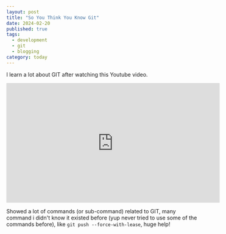 ```yaml
---
layout: post
title: "So You Think You Know Git"
date: 2024-02-20
published: true
tags:
  - development
  - git
  - blogging
category: today
---
```


I learn a lot about GIT after watching this Youtube video.

<iframe width="560" height="315" src="https://www.youtube.com/embed/aolI_Rz0ZqY?si=2CCKb-EcJGY3FCWf" title="YouTube video player" frameborder="0" allow="accelerometer; autoplay; clipboard-write; encrypted-media; gyroscope; picture-in-picture; web-share" allowfullscreen></iframe>

Showed a lot of commands (or sub-command) related to GIT, many command i didn't know it existed before (yup never tried to use some of the commands before), like `git push --force-with-lease`, huge help!